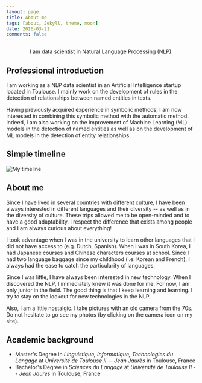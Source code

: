 ```yaml
---
layout: page
title: About me
tags: [about, Jekyll, theme, moon]
date: 2016-03-21
comments: false
---
```


<center>I am data scientist in Natural Language Processing (NLP). </center>

## Professional introduction
I am working as a NLP data scientist in an Artificial Intelligence startup located in Toulouse. I mainly work on the development of rules in the detection of relationships between named entities in texts.

Having previously acquired experience in symbolic methods, I am now interested in combining this symbolic method with the automatic method. Indeed, I am also working on the improvement of Machine Learning (ML) models in the detection of named entities as well as on the development of ML models in the detection of entity relationships.

## Simple timeline

![My timeline](https://user-images.githubusercontent.com/27884776/54481764-4b967c80-4839-11e9-80f0-0c1698283aa4.PNG)

## About me

Since I have lived in several countries with different culture, I have been always interested in different languages and their diversity -- as well as in the diversity of culture. These trips allowed me to be open-minded and to have a good adaptability. I respect the difference that exists among people and I am always curious about everything!

I took advantage when I was in the university to learn other languages that I did not have access to (e.g. Dutch, Spanish). When I was in South Korea, I had Japanese courses and Chinese characters courses at school. Since I had two language baggage since my childhood (i.e. Korean and French), I always had the ease to catch the particularity of languages.

Since I was little, I have always been interested in new technology. When I discovered the NLP, I immediately knew it was done for me.
For now, I am only junior in the field. The good thing is that I keep learning and learning. I try to stay on the lookout for new technologies in the NLP.

Also, I am a little nostalgic. I take pictures with an old camera from the 70s. Do not hesitate to go see my photos (by clicking on the camera icon on my site).

## Academic background
* Master's Degree in _Linguistique, Informatique, Technologies du Langage_ at _Université de Toulouse II -- Jean Jaurès_ in Toulouse, France
* Bachelor's Degree in _Sciences du Langage_ at _Université de Toulouse II -- Jean Jaurès_ in Toulouse, France
